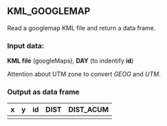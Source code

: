 ## KML_GOOGLEMAP

Read a googlemap KML file and return a data frame.

### Input data:
**KML file** (googleMaps), **DAY** (to indentify **id**)

Attention about UTM zone to convert *GEOG* and *UTM*.

### Output as data frame

| x | y | id | DIST | DIST_ACUM |
|---|---|----|------|-----------|
|   |   |    |      |           |





